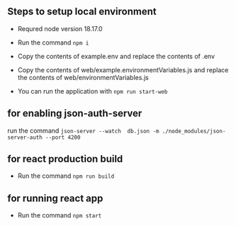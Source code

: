 ## Steps to setup local environment

- Requred node version 18.17.0
- Run the command `npm i`
- Copy the contents of example.env and replace the contents of .env

- Copy the contents of web/example.environmentVariables.js and replace the contents of web/environmentVariables.js
- You can run the application with `npm run start-web`

## for enabling json-auth-server

run the command `json-server --watch  db.json -m ./node_modules/json-server-auth --port 4200`

## for react production build

- Run the command `npm run build`

## for running react app
- Run the command `npm start `
